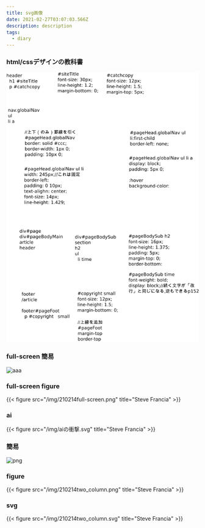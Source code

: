 ```yaml
---
title: svg画像
date: 2021-02-27T03:07:03.566Z
description: description
tags:
  - diary
---
```

### html/cssデザインの教科書

![htmlとcss](static/img/210228htmlcssdesign-no-kyokasho.png)


### full-screen 簡易

![aaa](/img/210214full-screen.png)

### full-screen figure
{{< figure src="/img/210214full-screen.png" title="Steve Francia" >}}


### ai
{{< figure src="/img/aiの衝撃.svg" title="Steve Francia" >}}

### 簡易[]()
![png](/img/210214two_column.png)

### figure
{{< figure src="/img/210214two_column.png" title="Steve Francia" >}}

### svg
{{< figure src="/img/210214two_column.svg" title="Steve Francia" >}}